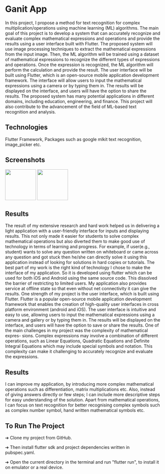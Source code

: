 # Ganit App

In this project, I propose a method for text recognition for complex multiplication/operations using machine learning (ML) algorithms. The main goal of this project is to develop a system that can accurately recognize and evaluate complex mathematical expressions and operations and provide the results using a user interface built with Flutter.
The proposed system will use image processing techniques to extract the mathematical expressions from the input image. Then, the ML algorithm will be trained using a dataset of mathematical expressions to recognize the different types of expressions and operations. Once the expression is recognized, the ML algorithm will perform the calculation and provide the result.
The user interface will be built using Flutter, which is an open-source mobile application development framework. The interface will allow users to input the mathematical expressions using a camera or by typing them in. The results will be displayed on the interface, and users will have the option to share the results.
The proposed system has many potential applications in different domains, including education, engineering, and finance. This project will also contribute to the advancement of the field of ML-based text recognition and analysis.


## Technologies

Flutter Framework, Packages such as google mlkit text recognition, image_picker etc.


## Screenshots

<p float="left">
  <img src="https://raw.githubusercontent.com/AnujPandey007/ganit/master/screenshots/1.jpg" width="100" />
  <img src="https://raw.githubusercontent.com/AnujPandey007/ganit/master/screenshots/2.jpg" width="100" />
</p>


## Results

The result of my extensive research and hard work helped us in delivering a light application with a user-friendly interface for inputs and displaying results. This not only made it easier for students to solve complex mathematical operations but also diverted them to make good use of technology in terms of learning and progress. 
For example, if user(e.g., student) wants to solve any question written on whiteboard or came across any question and got stuck then he/she can directly solve it using this application instead of looking for solutions in hard copies or tutorials. 
The best part of my work is the right kind of technology I chose to make the interface of my application. So it is developed using flutter which can be used for both iOS and Android using the same source code. This dissolved the barrier of restricting to limited users. 
My application also provides service at offline state so that even without net connectivity it can give the results.
One strength of my project is the user interface, which is built using Flutter. Flutter is a popular open-source mobile application development framework that enables the creation of high-quality user interfaces in cross platform environment (android and iOS). The user interface is intuitive and easy to use, allowing users to input the mathematical expressions using a camera and gallery or by typing them in. 
The results will be displayed on the interface, and users will have the option to save or share the results.
One of the main challenges in my project was the complexity of mathematical expres- sions. Complex expressions may involve a combination of different operations, such as Linear Equations, Quadratic Equations and Definite Integral Equations which may include special symbols and notation. This complexity can make it challenging to accurately recognize and evaluate the expressions.


## Results

I can improve my application, by introducing more complex mathematical operations such as differentiation, matrix multiplications etc. Also, instead of giving answers directly or few steps; I can include more descriptive steps for easy understanding of the solution. 
Apart from mathematical operations, I can focus on text recognition for better recognising complex symbols such as complex number symbol, hand written mathematical symbols etc.


## To Run The Project

➔ Clone my project from GitHub.

➔ Then install flutter sdk and project dependencies written in
pubspec.yaml.

➔ Open the current directory in the terminal and run "flutter run", to
install it on emulator or a real device.
